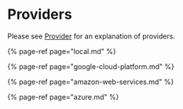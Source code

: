 # Providers

Please see [Provider](../../getting-started/architecture-and-components/provider.md) for an explanation of providers.

{% page-ref page="local.md" %}

{% page-ref page="google-cloud-platform.md" %}

{% page-ref page="amazon-web-services.md" %}

{% page-ref page="azure.md" %}
